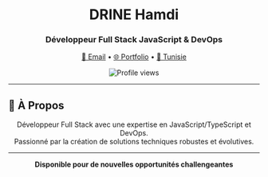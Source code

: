 <h1 align="center">DRINE Hamdi</h1>
<h3 align="center">Développeur Full Stack JavaScript & DevOps</h3>

<p align="center">
  <a href="mailto:hamdidrine1@gmail.com">📧 Email</a> •
  <a href="https://hamdidev.me">🌐 Portfolio</a> •
  <a href="#">📍 Tunisie</a>
</p>

<p align="center">
  <img src="https://komarev.com/ghpvc/?username=DRINEHamdi&color=blue&style=flat" alt="Profile views" />
</p>

---

## 🚀 À Propos

<p align="center">
Développeur Full Stack avec une expertise en JavaScript/TypeScript et DevOps.<br>
Passionné par la création de solutions techniques robustes et évolutives.
</p>

---

<p align="center">
<strong>Disponible pour de nouvelles opportunités challengeantes</strong>
</p>
